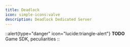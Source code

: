 ```yaml
---
title: Deadlock
icon: simple-icons:valve
description: Deadlock Dedicated Server
---
```


::alert{type="danger" icon="lucide:triangle-alert"}
**TODO**   
Game SDK, peculiarities
::